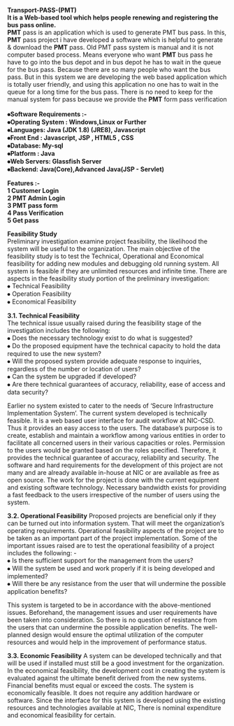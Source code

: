 <b>Transport-PASS-(PMT) </b><br>
<b>It is a Web-based tool which helps people renewing and registering the bus pass online.</b><br>
<b> PMT</b> pass is an application which is used to generate PMT bus pass. In this,<b> PMT</b> pass project i have developed a software which is helpful to generate & download the <b> PMT</b> pass. Old PMT pass system is manual and it is not computer based process.
Means everyone who want <b> PMT</b> bus pass he have to go into the bus depot and in bus depot he has to wait in the queue for the bus pass. Because there are so many people who want the bus pass.
But in this system we are developing the web based application which is totally user friendly, and using this application no one has to wait in the queue for a long time for the bus pass. There is no need to keep for the manual system for pass because we provide the <b> PMT</b> form pass verification<br><br>
<b>⦁Software Requirements :-<br>
⦁Operating System : Windows,Linux or Further<br>
⦁Languages: Java (JDK 1.8) (JRE8), Javascript<br>
⦁Front End : Javascript, JSP , HTML5 , CSS <br>
⦁Database: My-sql<br>
⦁Platform : Java<br>
⦁Web Servers: Glassfish Server<br>
⦁Backend: Java(Core),Advanced Java(JSP - Servlet)</b>

<b>Features :-<br>
1 Customer Login<br>
2 PMT Admin Login<br>
3 PMT pass form<br>
4 Pass Verification<br>
5 Get pass <br></b>

<b>Feasibility Study</b><br>
Preliminary investigation examine project feasibility, the likelihood the system will be useful to the organization. The main objective of the feasibility study is to test the Technical, Operational and Economical feasibility for adding new modules and debugging old running system. All system is feasible if they are unlimited resources and infinite time. There are aspects in the feasibility study portion of the preliminary investigation:<br>
⦁	Technical Feasibility<br>
⦁	Operation Feasibility<br>
⦁	Economical Feasibility<br>


<b>3.1. Technical Feasibility</b><br> 
The technical issue usually raised during the feasibility stage of the investigation includes the following:<br>
⦁	Does the necessary technology exist to do what is suggested?<br>
⦁	Do the proposed equipment have the technical capacity to hold the data required to use the new system?<br>
⦁	Will the proposed system provide adequate response to inquiries, regardless of the number or location of users?<br>
⦁	Can the system be upgraded if developed?<br>
⦁	Are there technical guarantees of accuracy, reliability, ease of access and data security?<br>



Earlier no system existed to cater to the needs of ‘Secure Infrastructure Implementation System’. The current system developed is technically feasible. It is a web based user interface for audit workflow at NIC-CSD. Thus it provides an easy access to the users. The database’s purpose is to create, establish and maintain a workflow among various entities in order to facilitate all concerned users in their various capacities or roles. Permission to the users would be granted based on the roles specified. Therefore, it provides the technical guarantee of accuracy, reliability and security. The software and hard requirements for the development of this project are not many and are already available in-house at NIC or are available as free as open source. The work for the project is done with the current equipment and existing software technology. Necessary bandwidth exists for providing a fast feedback to the users irrespective of the number of users using the system.

<b>3.2. Operational Feasibility</b>
Proposed projects are beneficial only if they can be turned out into information system. That will meet the organization’s operating requirements. Operational feasibility aspects of the project are to be taken as an important part of the project implementation. Some of the important issues raised are to test the operational feasibility of a project includes the following: -<br>
⦁	Is there sufficient support for the management from the users?<br>
⦁	Will the system be used and work properly if it is being developed and implemented?<br>
⦁	Will there be any resistance from the user that will undermine the possible application benefits?<br>


This system is targeted to be in accordance with the above-mentioned issues. Beforehand, the management issues and user requirements have been taken into consideration. So there is no question of resistance from the users that can undermine the possible application benefits.
The well-planned design would ensure the optimal utilization of the computer resources and would help in the improvement of performance status.





<b>3.3. Economic Feasibility</b>
A system can be developed technically and that will be used if installed must still be a good investment for the organization. In the economical feasibility, the development cost in creating the system is evaluated against the ultimate benefit derived from the new systems. Financial benefits must equal or exceed the costs.
The system is economically feasible. It does not require any addition hardware or software. Since the interface for this system is developed using the existing resources and technologies available at NIC, There is nominal expenditure and economical feasibility for certain.



















